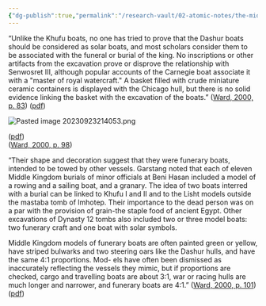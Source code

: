 ```yaml
---
{"dg-publish":true,"permalink":"/research-vault/02-atomic-notes/the-middle-kingdom-dashur-boats-are-linked-with-the-burial-of-a-king/"}
---
```


“Unlike the Khufu boats, no one has tried to prove that the Dashur boats should be considered as solar boats, and most scholars consider them to be associated with the funeral or burial of the king. No inscriptions or other artifacts from the excavation prove or disprove the relationship with Senwosret III, although popular accounts of the Carnegie boat associate it with a "master of royal watercraft." A basket filled with crude miniature ceramic containers is displayed with the Chicago hull, but there is no solid evidence linking the basket with the excavation of the boats.” ([Ward, 2000, p. 83](zotero://select/library/items/Z98WYCE6)) ([pdf](zotero://open-pdf/library/items/UD954MWU?page=91&annotation=K7KBQN7B))


![Pasted image 20230923214053.png](/img/user/zz%20Images%20Dump/Pasted%20image%2020230923214053.png) 

([pdf](zotero://open-pdf/library/items/UD954MWU?page=106&annotation=N4G2ELI4))  
([Ward, 2000, p. 98](zotero://select/library/items/Z98WYCE6))

“Their shape and decoration suggest that they were funerary boats, intended to be towed by other vessels. Garstang noted that each of eleven Middle Kingdom burials of minor officials at Beni Hasan included a model of a rowing and a sailing boat, and a granary. The idea of two boats interred with a burial can be linked to Khufu I and II and to the Lisht models outside the mastaba tomb of lmhotep. Their importance to the dead person was on a par with the provision of grain-the staple food of ancient Egypt. Other excavations of Dynasty 12 tombs also included two or three model boats: two funerary craft and one boat with solar symbols.

Middle Kingdom models of funerary boats are often painted green or yellow, have striped bulwarks and two steering oars like the Dashur hulls, and have the same 4:1 proportions. Mod- els have often been dismissed as inaccurately reflecting the vessels they mimic, but if proportions are checked, cargo and travelling boats are about 3:1, war or racing hulls are much longer and narrower, and funerary boats are 4:1.” ([Ward, 2000, p. 101](zotero://select/library/items/Z98WYCE6)) ([pdf](zotero://open-pdf/library/items/UD954MWU?page=109&annotation=PNILIVHE))